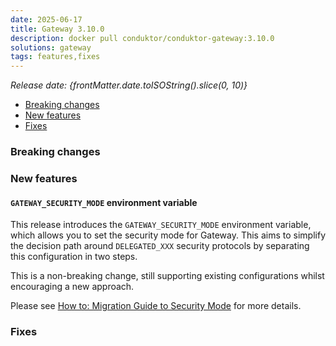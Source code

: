 ```yaml
---
date: 2025-06-17
title: Gateway 3.10.0
description: docker pull conduktor/conduktor-gateway:3.10.0
solutions: gateway
tags: features,fixes
---
```


*Release date: {frontMatter.date.toISOString().slice(0, 10)}*

- [Breaking changes](#breaking-changes)
- [New features](#new-features)
- [Fixes](#fixes)

### Breaking changes

### New features

#### `GATEWAY_SECURITY_MODE` environment variable

This release introduces the `GATEWAY_SECURITY_MODE` environment variable, which allows you to set the security mode for Gateway. This aims to simplify the decision path around `DELEGATED_XXX` security protocols
by separating this configuration in two steps.

This is a non-breaking change, still supporting existing configurations whilst encouraging a new approach.

Please see [How to: Migration Guide to Security Mode](../../../docs/gateway/how-to/migration-guide-to-security-mode.md) for more details.

### Fixes
